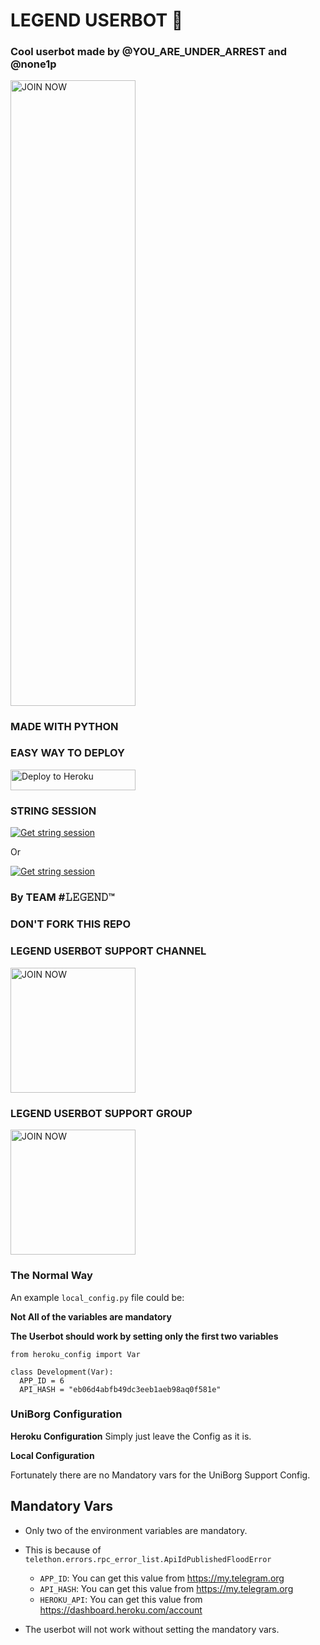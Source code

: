 # LEGEND USERBOT 🌹

### Cool userbot made by @YOU_ARE_UNDER_ARREST and  @none1p


<p align="centre"><a href="https://t.me/LEGEND_USERBOT_SUPPORT?template=https://t.me/LEGEND_USERBOT_SUPPORT"> <img src="https://telegra.ph/file/4d0a5ad57eaf480b29fb3.jpg" alt="JOIN NOW " width="200" height="1000.1000"/></a></p>







### MADE WITH PYTHON

### EASY WAY TO DEPLOY

<p align="centre"><a href="https://heroku.com/deploy?template=https://github.com/aritramandal/LEGEND"> <img src="https://telegra.ph/file/14622d86012de536952cc.jpg" alt="Deploy to Heroku" width="200" height="33.33"/></a></p>

### STRING SESSION 

[![Get string session](https://repl.it/badge/github/aritramandal/LEGEND)](https://repl.it/@aritramandal1/Legenduserbot/)

Or

[![Get string session](https://repl.it/badge/github/aritramandal/LEGEND)](https://repl.it/@bristi648/Legenduserbot/)


### By TEAM #𝙻𝙴𝙶𝙴𝙽𝙳™

### DON'T FORK THIS REPO 


### LEGEND USERBOT SUPPORT CHANNEL





<p align="centre"><a href="https://t.me/legend_userbot_support_channel?template=https://t.me/legend_userbot_support_channel"> <img src="https://telegra.ph/file/6b2aeeccbbf98a3e64f01.jpg" alt="JOIN NOW " width="200" height="200.200"/></a></p>





### LEGEND USERBOT SUPPORT GROUP






<p align="centre"><a href="https://t.me/LEGEND_USERBOT_SUPPORT?template=https://t.me/LEGEND_USERBOT_SUPPORT"> <img src="https://telegra.ph/file/9ff92c38775ab62acf606.jpg" alt="JOIN NOW " width="200" height="200.200"/></a></p>





### The Normal Way

An example `local_config.py` file could be:

**Not All of the variables are mandatory**

__The Userbot should work by setting only the first two variables__

```python3
from heroku_config import Var

class Development(Var):
  APP_ID = 6
  API_HASH = "eb06d4abfb49dc3eeb1aeb98aq0f581e"
```

### UniBorg Configuration



**Heroku Configuration**
Simply just leave the Config as it is.

**Local Configuration**

Fortunately there are no Mandatory vars for the UniBorg Support Config.

## Mandatory Vars

- Only two of the environment variables are mandatory.
- This is because of `telethon.errors.rpc_error_list.ApiIdPublishedFloodError`

    - `APP_ID`:   You can get this value from https://my.telegram.org
    - `API_HASH`:   You can get this value from https://my.telegram.org
    - `HEROKU_API`: You can get this value from https://dashboard.heroku.com/account 

- The userbot will not work without setting the mandatory vars.




